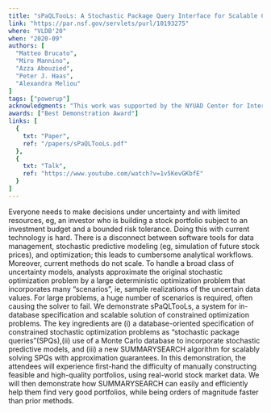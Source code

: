 ```yaml
---
title: "sPaQLTooLs: A Stochastic Package Query Interface for Scalable Constrained Optimization"
link: "https://par.nsf.gov/servlets/purl/10193275"
where: "VLDB'20"
when: "2020-09"
authors: [ 
  "Matteo Brucato", 
  "Miro Mannino", 
  "Azza Abouzied", 
  "Peter J. Haas", 
  "Alexandra Meliou"
]
tags: ["powerup"]
acknowledgments: "This work was supported by the NYUAD Center for Interacting Urban Networks (CITIES), and funded by: Tamkeen under the NYUAD Research Institute Award CG001, the Swiss Re Institute under the Quantum Cities initiative, and the National Science Foundation under grants IIS-1453543 and IIS-1943971." 
awards: ["Best Demonstration Award"]
links: [
  {
    txt: "Paper",
    ref: "/papers/sPaQLTooLs.pdf"
  }, 
  {
    txt: "Talk",
    ref: "https://www.youtube.com/watch?v=1v5KevGKbfE"
  }
]
---
```

Everyone needs to make decisions under uncertainty and with limited resources, eg, an investor who is building a stock portfolio subject to an investment budget and a bounded risk tolerance. Doing this with current technology is hard. There is a disconnect between software tools for data management, stochastic predictive modeling (eg, simulation of future stock prices), and optimization; this leads to cumbersome analytical workflows. Moreover, current methods do not scale. To handle a broad class of uncertainty models, analysts approximate the original stochastic optimization problem by a large deterministic optimization problem that incorporates many “scenarios”, ie, sample realizations of the uncertain data values. For large problems, a huge number of scenarios is required, often causing the solver to fail. We demonstrate sPaQLTooLs, a system for in-database specification and scalable solution of constrained optimization problems. The key ingredients are (i) a database-oriented specification of constrained stochastic optimization problems as “stochastic package queries”(SPQs),(ii) use of a Monte Carlo database to incorporate stochastic predictive models, and (iii) a new SUMMARYSEARCH algorithm for scalably solving SPQs with approximation guarantees. In this demonstration, the attendees will experience first-hand the difficulty of manually constructing feasible and high-quality portfolios, using real-world stock market data. We will then demonstrate how SUMMARYSEARCH can easily and efficiently help them find very good portfolios, while being orders of magnitude faster than prior methods.
